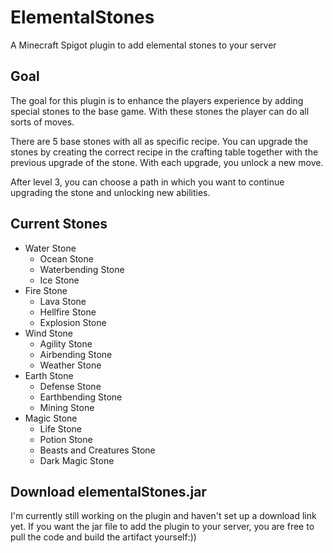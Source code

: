 # ElementalStones
A Minecraft Spigot plugin to add elemental stones to your server

## Goal
The goal for this plugin is to enhance the players experience by adding special stones to the base game.
With these stones the player can do all sorts of moves.

There are 5 base stones with all as specific recipe. You can upgrade the stones by creating the correct recipe in the crafting table together with the previous upgrade of the stone.
With each upgrade, you unlock a new move.

After level 3, you can choose a path in which you want to continue upgrading the stone and unlocking new abilities.

## Current Stones
* Water Stone
    * Ocean Stone
    * Waterbending Stone
    * Ice Stone
* Fire Stone
    * Lava Stone
    * Hellfire Stone
    * Explosion Stone
* Wind Stone
    * Agility Stone
    * Airbending Stone
    * Weather Stone
* Earth Stone
    * Defense Stone
    * Earthbending Stone
    * Mining Stone
* Magic Stone
    * Life Stone
    * Potion Stone
    * Beasts and Creatures Stone
    * Dark Magic Stone

## Download elementalStones.jar
I'm currently still working on the plugin and haven't set up a download link yet.
If you want the jar file to add the plugin to your server, you are free to pull the code and build the artifact yourself:))

